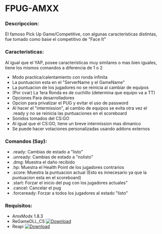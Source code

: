 # FPUG-AMXX
### Descripccion:
El famoso Pick Up Game/Competitive, con algunas características distintas, fue tomado como base el competitivo de "Face It"

### Caracteristicas:
Al igual que el YAP, posee características muy similares o mas bien iguales, tiene los mismos comandos a diferencia de 1 o 2
- Modo practica/calentamiento con ronda infinita
- La puntuacion esta en el "ServerName y el GameName"
- La puntuacion de los jugadores no se reinicia al cambiar de equipos
- (Por cvar) La 1era Ronda es de cuchillo (determina que equipo va a TT)
- Opciones Para desarrolladores
- Opcion para privatizar el PUG y evitar el uso de password
- Al hacer el "intermission", al cambio de equipos se evita otra vez el .ready y no se reinicia las puntuaciones en el scoreboard
- Sonidos tomados del CS:GO
- Al igual que el CS:GO, tiene un breve intermission mas dimanico
- Se puede hacer votaciones personalizadas usando addons externos
### Comandos (Say):
- .ready: Cambias de estado a "listo"
- .unready: Cambias de estado a "nolisto"
- .dmg: Muestra el daño recibido
- .hp: Muestra el Health Point de los jugadores contrarios
- .score: Muestra la puntuacion actual (Esto es innecesario ya que la puntuacion esta en el scoreboard)
- .start: Forzar el inicio del pug con los jugadores actuales"
- .cancel: Cancelar el pug
- .forceready: Forzar a todos los jugadores al estado "listo"
### Requisitos:
- AmxModx 1.8.3
- ReGameDLL_CS [![Download](http://rehlds.org/version/regamedll.svg)](http://teamcity.rehlds.org/guestAuth/downloadArtifacts.html?buildTypeId=ReGameDLL_Publish&buildId=lastSuccessful)
- Reapi [![Download](https://camo.githubusercontent.com/a3ac64aab91dcea4e0f3dfd611808ad61cc05798/687474703a2f2f7265686c64732e6f72672f76657273696f6e2f72656170692e737667)](http://teamcity.rehlds.org/guestAuth/downloadArtifacts.html?buildTypeId=Reapi_Publish&buildId=lastSuccessful)
